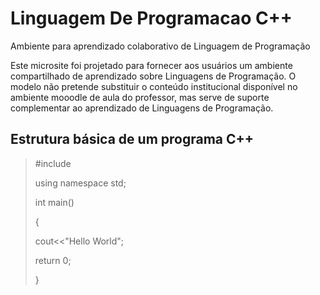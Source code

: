 # Linguagem De Programacao C++
Ambiente para aprendizado colaborativo de Linguagem de Programação

<p>
Este microsite foi projetado para fornecer aos usuários um ambiente compartilhado de aprendizado sobre Linguagens de Programação. O modelo não pretende substituir o conteúdo institucional disponível no ambiente mooodle de aula do professor, mas serve de suporte complementar ao aprendizado de Linguagens de Programação.<br />
</p>

## Estrutura básica de um programa C++
<blockquote>
  <p>   #include<iostream>  </p>
  <p>   using namespace std; </p>
  <p>   int main() </p>
  <p>   { </p>
  <p>         cout<<"Hello World"; </p>
  <p>   </p>
  <p>         return 0; </p>
  <p>   } </p>
  </p> </p>
</blockquote>
